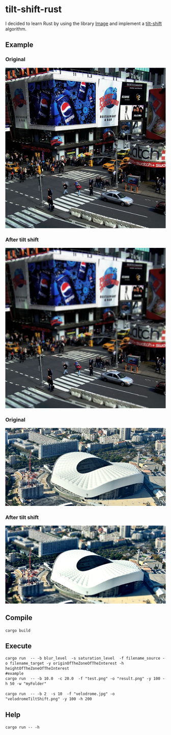 # tilt-shift-rust
I decided to learn Rust by using the library [Image](https://github.com/PistonDevelopers/image) and implement a [tilt-shift](https://en.wikipedia.org/wiki/Tilt%E2%80%93shift_photography) algorithm.

## Example 

### Original 
![original](timeSquare.png)

### After tilt shift
![original](timeSquareTiltShift.png)


### Original 
![original](velodrome.jpg)

### After tilt shift
![original](velodromeTiltShift.png)

## Compile 
`cargo build`

## Execute
```
cargo run  -- -b blur_level  -s saturation_level  -f filename_source -o filename_target -y originOfTheZoneOfTheInterest -h heightOfTheZoneOfTheInterest
#example
cargo run  -- -b 10.0  -c 20.0  -f "test.png" -o "result.png" -y 100 -h 50 -w "myFolder"

cargo run  -- -b 2  -s 10  -f "velodrome.jpg" -o "velodromeTiltShift.png" -y 100 -h 200

```

## Help
`cargo run -- -h`
